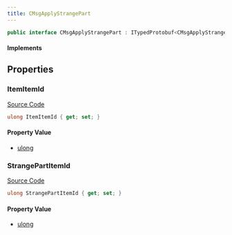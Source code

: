 ```yaml
---
title: CMsgApplyStrangePart
---
```


```csharp
public interface CMsgApplyStrangePart : ITypedProtobuf<CMsgApplyStrangePart>, INativeHandle
```

#### Implements

## Properties

### ItemItemId

[Source Code](https://github.com/swiftly-solution/swiftlys2/blob/main/managed/src/SwiftlyS2.Generated/Protobufs/Interfaces/CMsgApplyStrangePart.cs#L16)

```csharp
ulong ItemItemId { get; set; }
```

#### Property Value

- [ulong](https://learn.microsoft.com/dotnet/api/system.uint64)

### StrangePartItemId

[Source Code](https://github.com/swiftly-solution/swiftlys2/blob/main/managed/src/SwiftlyS2.Generated/Protobufs/Interfaces/CMsgApplyStrangePart.cs#L13)

```csharp
ulong StrangePartItemId { get; set; }
```

#### Property Value

- [ulong](https://learn.microsoft.com/dotnet/api/system.uint64)

